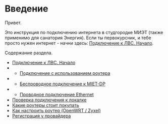 # Введение
Привет.

Это инструкция по подключению интернета в студгородке МИЭТ (также применимо для санатория Энергия). Если ты первокурсник, и тебе просто нужен интернет - начни здесь: [Подключение к ЛВС. Начало](./1-entry.md).


Содержание раздела. 

* [Подключение к ЛВС. Начало](./1-entry.md)
* * [Подключение с использованием роутера](./2-router.md)
* * [Беспроводное подключение к MIET-DP](./2-wireless.md)
* * [Проводное подключение Ethernet](./2-wired.md)
* [Проверка подключения к локалке](./3-check.md)
* [Какие роутеры стоит покупать](./4-buyrouter.md)
* [Как настроить роутер (OpenWRT / Zyxel)](./4-setup.md)
* [Регистрация у провайдера](./5-reg.md)

